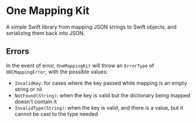 # One Mapping Kit

A simple Swift library from mapping JSON strings to Swift objects, and serializing them back into JSON.

## Errors

In the event of error, `OneMappingKit` will throw an `ErrorType` of `ODCMappingError`, with the possible values:

* `InvalidKey`: for cases where the key passed while mapping is an empty string or nil
* `NotFound(String)`: when the key is valid but the dictionary being mapped doesn't contain it
* `InvalidType(String)`: when the key is valid, and there is a value, but it cannot be cast to the type needed
